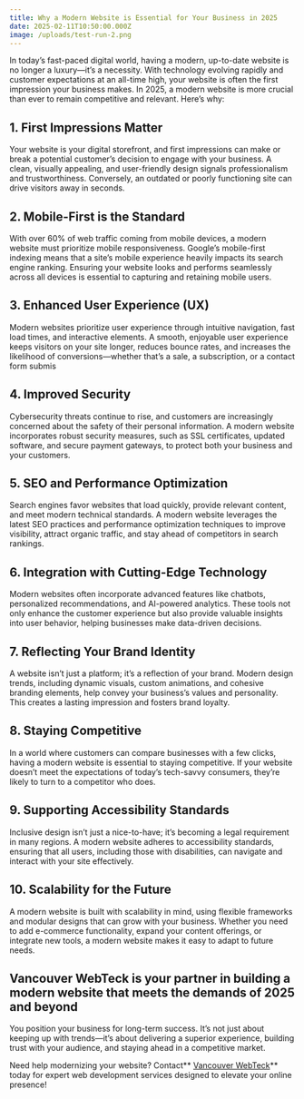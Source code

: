 ```yaml
---
title: Why a Modern Website is Essential for Your Business in 2025
date: 2025-02-11T10:50:00.000Z
image: /uploads/test-run-2.png
---
```




In today’s fast-paced digital world, having a modern, up-to-date website is no longer a luxury—it’s a necessity. With technology evolving rapidly and customer expectations at an all-time high, your website is often the first impression your business makes. In 2025, a modern website is more crucial than ever to remain competitive and relevant. Here’s why:




## 1. First Impressions Matter

Your website is your digital storefront, and first impressions can make or break a potential customer’s decision to engage with your business. A clean, visually appealing, and user-friendly design signals professionalism and trustworthiness. Conversely, an outdated or poorly functioning site can drive visitors away in seconds.

## 2. Mobile-First is the Standard

With over 60% of web traffic coming from mobile devices, a modern website must prioritize mobile responsiveness. Google’s mobile-first indexing means that a site’s mobile experience heavily impacts its search engine ranking. Ensuring your website looks and performs seamlessly across all devices is essential to capturing and retaining mobile users.

## 3. Enhanced User Experience (UX)

Modern websites prioritize user experience through intuitive navigation, fast load times, and interactive elements. A smooth, enjoyable user experience keeps visitors on your site longer, reduces bounce rates, and increases the likelihood of conversions—whether that’s a sale, a subscription, or a contact form submis

## 4. Improved Security

Cybersecurity threats continue to rise, and customers are increasingly concerned about the safety of their personal information. A modern website incorporates robust security measures, such as SSL certificates, updated software, and secure payment gateways, to protect both your business and your customers.

## 5. SEO and Performance Optimization

Search engines favor websites that load quickly, provide relevant content, and meet modern technical standards. A modern website leverages the latest SEO practices and performance optimization techniques to improve visibility, attract organic traffic, and stay ahead of competitors in search rankings.

## 6. Integration with Cutting-Edge Technology

Modern websites often incorporate advanced features like chatbots, personalized recommendations, and AI-powered analytics. These tools not only enhance the customer experience but also provide valuable insights into user behavior, helping businesses make data-driven decisions.

## 7. Reflecting Your Brand Identity

A website isn’t just a platform; it’s a reflection of your brand. Modern design trends, including dynamic visuals, custom animations, and cohesive branding elements, help convey your business’s values and personality. This creates a lasting impression and fosters brand loyalty.

## 8. Staying Competitive

In a world where customers can compare businesses with a few clicks, having a modern website is essential to staying competitive. If your website doesn’t meet the expectations of today’s tech-savvy consumers, they’re likely to turn to a competitor who does.

## 9. Supporting Accessibility Standards

Inclusive design isn’t just a nice-to-have; it’s becoming a legal requirement in many regions. A modern website adheres to accessibility standards, ensuring that all users, including those with disabilities, can navigate and interact with your site effectively.

## 10. Scalability for the Future

A modern website is built with scalability in mind, using flexible frameworks and modular designs that can grow with your business. Whether you need to add e-commerce functionality, expand your content offerings, or integrate new tools, a modern website makes it easy to adapt to future needs.

## Vancouver WebTeck is your partner in building a modern website that meets the demands of 2025 and beyond

You position your business for long-term success. It’s not just about keeping up with trends—it’s about delivering a superior experience, building trust with your audience, and staying ahead in a competitive market.

Need help modernizing your website? Contact** [Vancouver WebTeck](https://www.webteck.ca/)** today for expert web development services designed to elevate your online presence!
